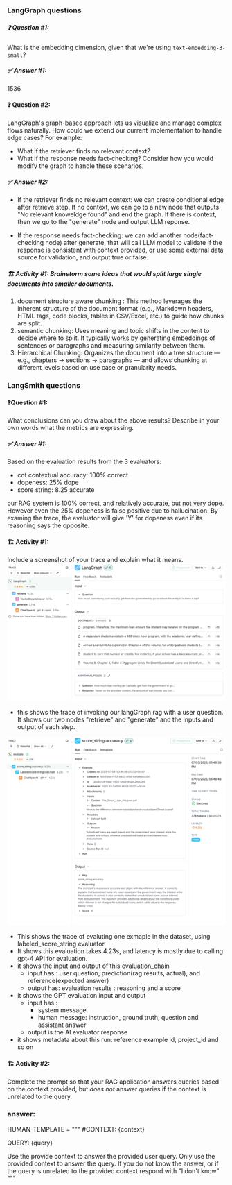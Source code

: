 ### LangGraph questions
##### ❓ Question #1:
What is the embedding dimension, given that we're using `text-embedding-3-small`?

##### ✅ Answer #1:
1536

#### ❓ Question #2:
LangGraph's graph-based approach lets us visualize and manage complex flows naturally. How could we extend our current implementation to handle edge cases? For example:
- What if the retriever finds no relevant context?  
- What if the response needs fact-checking?
Consider how you would modify the graph to handle these scenarios.

##### ✅ Answer #2:
- If the retriever finds no relevant context: we can create conditional edge after retrieve step. If no context, we can go to a new node that outputs "No relevant knoweldge found" and end the graph. If there is context, then we go to the "generate" node and output LLM reponse. 

- If the response needs fact-checking: we can add another node(fact-checking node) after generate, that will call LLM model to validate if the response is consistent with context provided, or use some external data source for validation, and output true or false. 

##### 🏗️  Activity #1: Brainstorm some ideas that would split large single documents into smaller documents.
1. document structure aware chunking : This method leverages the inherent structure of the document format (e.g., Markdown headers, HTML tags, code blocks, tables in CSV/Excel, etc.) to guide how chunks are split.
2. semantic chunking: Uses meaning and topic shifts in the content to decide where to split. It typically works by generating embeddings of sentences or paragraphs and measuring similarity between them.
3. Hierarchical Chunking: Organizes the document into a tree structure — e.g., chapters → sections → paragraphs — and allows chunking at different levels based on use case or granularity needs.


### LangSmith questions
#### ❓Question #1:

What conclusions can you draw about the above results?
Describe in your own words what the metrics are expressing.

##### ✅ Answer #1:
Based on the evaluation results from the 3 evaluators:
- cot contextual accuracy: 100% correct
- dopeness: 25% dope
- score string: 8.25 accurate 

our RAG system is 100% correct, and relatively accurate, but not very dope. 
However even the 25% dopeness is false positive due to hallucination. By examing the trace, the evaluator will give 'Y' for dopeness even if its reasoning says the opposite. 

#### 🏗️ Activity #1:

Include a screenshot of your trace and explain what it means.
![LangGraph trace](LangGraph_trace.png)
- this shows the trace of invoking our langGraph rag with a user question. It shows our two nodes "retrieve" and "generate" and the inputs and output of each step.

![LangSmith Trace](trace.png)

- This shows the trace of evaluting one exmaple in the dataset, using labeled_score_string evaluator.
- It shows this evaluation takes 4.23s, and latency is mostly due to calling gpt-4 API for evaluation.
- it shows the input and output of this evaluation_chain
    - input has : user question, prediction(rag results, actual), and reference(expected answer)
    - output has: evaluation results : reasoning and a score 
- it shows the GPT evaluation input and output
    - input has : 
        - system message
        - human message: instruction, ground truth, question and assistant answer
    - output is the AI evaluator response
- it shows metadata about this run: reference example id, project_id and so on 

#### 🏗️ Activity #2:

Complete the prompt so that your RAG application answers queries based on the context provided, but *does not* answer queries if the context is unrelated to the query.

### answer: 
HUMAN_TEMPLATE = """
#CONTEXT:
{context}

QUERY:
{query}

Use the provide context to answer the provided user query. Only use the provided context to answer the query. If you do not know the answer, or if the query is unrelated to the provided context respond with "I don't know"
"""
